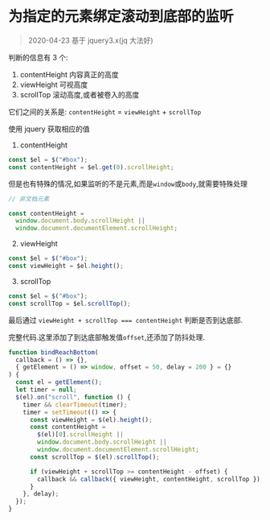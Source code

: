 # 为指定的元素绑定滚动到底部的监听

> 2020-04-23
> 基于 jquery3.x(jq 大法好)

判断的信息有 3 个:

1. contentHeight 内容真正的高度
2. viewHeight 可视高度
3. scrollTop 滚动高度,或者被卷入的高度

它们之间的关系是: `contentHeight` = `viewHeight` + `scrollTop`

使用 jquery 获取相应的值

1. contentHeight

```js
const $el = $("#box");
const contentHeight = $el.get(0).scrollHeight;
```

但是也有特殊的情况,如果监听的不是元素,而是`window`或`body`,就需要特殊处理

```js
// 非文档元素

const contentHeight =
  window.document.body.scrollHeight ||
  window.document.documentElement.scrollHeight;
```

2. viewHeight

```js
const $el = $("#box");
const viewHeight = $el.height();
```

3. scrollTop

```js
const $el = $("#box");
const scrollTop = $el.scrollTop();
```

最后通过 `viewHeight + scrollTop === contentHeight` 判断是否到达底部.

完整代码.这里添加了到达底部触发值`offset`,还添加了防抖处理.

```jsx
function bindReachBottom(
  callback = () => {},
  { getElement = () => window, offset = 50, delay = 200 } = {}
) {
  const el = getElement();
  let timer = null;
  $(el).on("scroll", function () {
    timer && clearTimeout(timer);
    timer = setTimeout(() => {
      const viewHeight = $(el).height();
      const contentHeight =
        $(el)[0].scrollHeight ||
        window.document.body.scrollHeight ||
        window.document.documentElement.scrollHeight;
      const scrollTop = $(el).scrollTop();

      if (viewHeight + scrollTop >= contentHeight - offset) {
        callback && callback({ viewHeight, contentHeight, scrollTop });
      }
    }, delay);
  });
}
```
